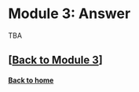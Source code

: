 # Module 3: Answer  

TBA

## \[[Back to Module 3](./module3.md)\]

#### [Back to home](../index.md)
